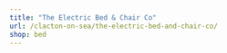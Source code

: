 ```yaml
---
title: "The Electric Bed & Chair Co"
url: /clacton-on-sea/the-electric-bed-and-chair-co/
shop: bed
---
```

